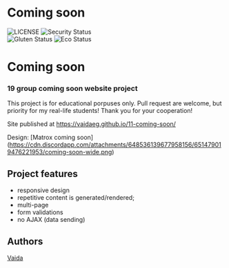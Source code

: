 # Coming soon
![LICENSE](https://img.shields.io/badge/license-MIT-blue.svg?style=flat-square)
![Security Status](https://img.shields.io/security-headers?label=Security&url=https%3A%2F%2Fgithub.com&style=flat-square)<br>
![Gluten Status](https://img.shields.io/badge/Gluten-Free-green.svg)
![Eco Status](https://img.shields.io/badge/ECO-Friendly-green.svg)<br>


# Coming soon
### 19 group coming soon website project

This project is for educational porpuses only. Pull request are welcome, but priority for my real-life students! Thank you for your cooperation!

Site published at https://vaidaeg.github.io/11-coming-soon/

Design: [Matrox coming soon] (https://cdn.discordapp.com/attachments/648536139677958156/651479019476221953/coming-soon-wide.png)


## Project features
- responsive design
- repetitive content is generated/rendered;
- multi-page
- form validations
- no AJAX (data sending)

## Authors
[Vaida](https://github.com/VaidaEG)
